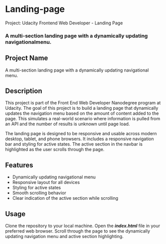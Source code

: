 # Landing-page
Project: Udacity Frontend Web Developer - Landing Page

<h3>A multi-section landing page with a dynamically updating navigationalmenu.</h3> 

## Project Name
A multi-section landing page with a dynamically updating navigational menu.

## Description
This project is part of the Front End Web Developer Nanodegree program at Udacity. The goal of this project is to build a landing page that dynamically updates the navigation menu based on the amount of content added to the page. This simulates a real-world scenario where information is pulled from an API and the number of results is unknown until page load.

The landing page is designed to be responsive and usable across modern desktop, tablet, and phone browsers. It includes a responsive navigation bar and styling for active states. The active section in the navbar is highlighted as the user scrolls through the page.

## Features

<ul>
    <li>Dynamically updating navigational menu</li>
    <li>Responsive layout for all devices</li>
    <li>Styling for active states</li>
    <li>Smooth scrolling behavior</li>
    <li>Clear indication of the active section while scrolling</li>
</ul>


## Usage
Clone the repository to your local machine.
Open the <strong><i>index.html</i></strong> file in your preferred web browser.
Scroll through the page to see the dynamically updating navigation menu and active section highlighting.
